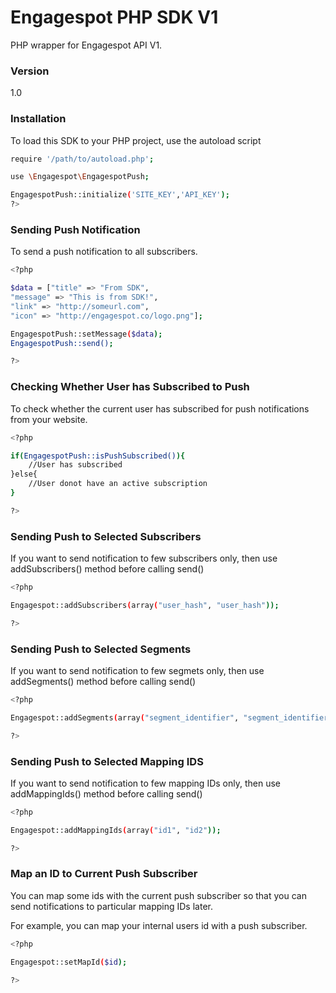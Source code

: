 # Engagespot PHP SDK V1

PHP wrapper for Engagespot API V1.

### Version
1.0

### Installation

To load this SDK to your PHP project, use the autoload script

```sh
require '/path/to/autoload.php';

use \Engagespot\EngagespotPush;

EngagespotPush::initialize('SITE_KEY','API_KEY');
?>
```

### Sending Push Notification

To send a push notification to all subscribers.

```sh
<?php

$data = ["title" => "From SDK", 
"message" => "This is from SDK!", 
"link" => "http://someurl.com", 
"icon" => "http://engagespot.co/logo.png"];

EngagespotPush::setMessage($data);
EngagespotPush::send();

?>
```


### Checking Whether User has Subscribed to Push

To check whether the current user has subscribed for push notifications from your website.
```sh
<?php

if(EngagespotPush::isPushSubscribed()){
    //User has subscribed
}else{
    //User donot have an active subscription
}

?>
```

### Sending Push to Selected Subscribers

If you want to send notification to few subscribers only, then use addSubscribers() method before calling send()

```sh
<?php

Engagespot::addSubscribers(array("user_hash", "user_hash"));

?>
```

### Sending Push to Selected Segments

If you want to send notification to few segmets only, then use addSegments() method before calling send()

```sh
<?php

Engagespot::addSegments(array("segment_identifier", "segment_identifier"));

?>
```

### Sending Push to Selected Mapping IDS

If you want to send notification to few mapping IDs only, then use addMappingIds() method before calling send()

```sh
<?php

Engagespot::addMappingIds(array("id1", "id2"));

?>
```

### Map an ID to Current Push Subscriber
You can map some ids with the current push subscriber so that you can send notifications to particular mapping IDs later.

For example, you can map your internal users id with a push subscriber.

```sh
<?php

Engagespot::setMapId($id);

?>
```
